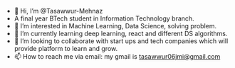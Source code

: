 - 👋 Hi, I’m @Tasawwur-Mehnaz
-  A final year BTech student in Information Technology branch.
- 👀 I’m interested in Machine Learning, Data Science, solving problem.
- 🌱 I’m currently learning deep learning, react and different DS algorithms.
- 💞️ I’m looking to collaborate with start ups and tech companies which will provide platform to learn and grow.
- 📫 How to reach me via email: my gmail is tasawwur06jmi@gmail.com

<!---
Tasawwur-Mehnaz/Tasawwur-Mehnaz is a ✨ special ✨ repository because its `README.md` (this file) appears on your GitHub profile.
You can click the Preview link to take a look at your changes.
--->
